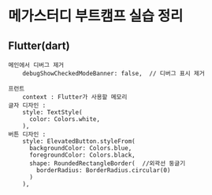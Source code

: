 # **메가스터디 부트캠프 실습 정리**

## **Flutter(dart)**
    메인에서 디버그 제거
        debugShowCheckedModeBanner: false,  // 디버그 표시 제거
    
    프런트
        context : Flutter가 사용할 메모리
    글자 디자인 :
        style: TextStyle(
          color: Colors.white,
        ),
    버튼 디자인 :
        style: ElevatedButton.styleFrom(
          backgroundColor: Colors.blue,
          foregroundColor: Colors.black,
          shape: RoundedRectangleBorder(  //외곽선 둥글기
            borderRadius: BorderRadius.circular(0)
          )
        ),
        
